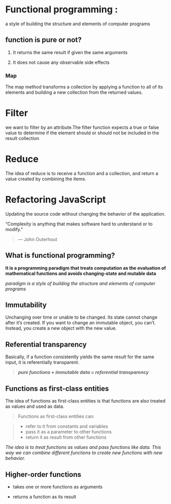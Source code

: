 # Functional programming :

a style of building the structure and elements of computer programs

## function is pure or not?

1. It returns the same result if given the same arguments

1. It does not cause any observable side effects

### Map

The map method transforms a collection by applying a function to all of its elements and building a new collection from the returned values.

# Filter

we want to filter by an attribute.The filter function expects a true or false value to determine if the element should or should not be included in the result collection

# Reduce

The idea of reduce is to receive a function and a collection, and return a value created by combining the items.

# Refactoring JavaScript

Updating the source code without changing the behavior of the application.

“Complexity is anything that makes software hard to understand or to modify."

> — John Outerhout

## What is functional programming?

**It is a programming paradigm that treats computation as the evaluation of mathematical functions and avoids changing-state and mutable data**

_paradigm is a style of building the structure and elements of computer programs_

## Immutability

Unchanging over time or unable to be changed. Its state cannot change after it’s created. If you want to change an immutable object, you can’t. Instead, you create a new object with the new value.

## Referential transparency

Basically, if a function consistently yields the same result for the same input, it is referentially transparent.

> **_pure functions + immutable data = referential transparency_**

## Functions as first-class entities

The idea of functions as first-class entities is that functions are also treated as values and used as data.

> Functions as first-class entities can:

> - refer to it from constants and variables
> - pass it as a parameter to other functions
> - return it as result from other functions

_The idea is to treat functions as values and pass functions like data. This way we can combine different functions to create new functions with new behavior._

## Higher-order functions

- takes one or more functions as arguments

- returns a function as its result
